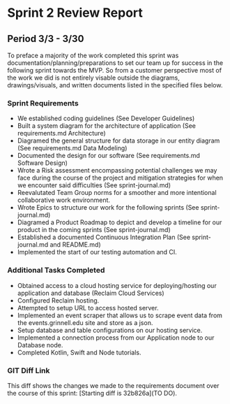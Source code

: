 # Sprint 2 Review Report
## Period 3/3 - 3/30

To preface a majority of the work completed this sprint was documentation/planning/preparations to set our team up for success in the following sprint towards the MVP. So from a customer perspective most of the work we did is not entirely visable outside the diagrams, drawings/visuals, and written documents listed in the specified files below. 

### Sprint Requirements
- We established coding guidelines (See Developer Guidelines)
- Built a system diagram for the architecture of application (See requirements.md Architecture)
- Diagramed the general structure for data storage in our entity diagram (See requirements.md Data Modeling)
- Documented the design for our software (See requirements.md Software Design)
- Wrote a Risk assessment encompassing potential challenges we may face during the course of the project and mitigation strategies for when we encounter said difficulties (See sprint-journal.md)
- Reevalutated Team Group norms for a smoother and more intentional collaborative work environment.
- Wrote Epics to structure our work for the following sprints (See sprint-journal.md)
- Diagramed a Product Roadmap to depict and develop a timeline for our product in the coming sprints (See sprint-journal.md)
- Established a documented Continuous Integration Plan (See sprint-journal.md and README.md) 
- Implemented the start of our testing automation and CI.

### Additional Tasks Completed
- Obtained access to a cloud hosting service for deploying/hosting our application and database (Reclaim Cloud Services)
- Configured Reclaim hosting.
- Attempted to setup URL to access hosted server.
- Implemented an event scraper that allows us to scrape event data from the events.grinnell.edu site and store as a json. 
- Setup database and table configurations on our hosting service.
- Implemented a connection process from our Application node to our Database node.
- Completed Kotlin, Swift and Node tutorials.

### GIT Diff Link
This diff shows the changes we made to the requirements document over the course of this sprint: [Starting diff is 32b826a](TO DO).